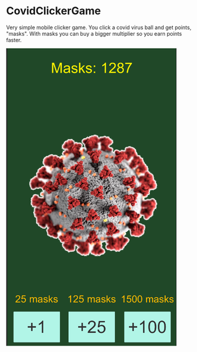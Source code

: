 # CovidClickerGame

Very simple mobile clicker game. You click a covid virus ball and get points, "masks". With masks you can buy a bigger multiplier so you earn points faster.

![In-game screenshot](https://github.com/ptimmaq2/CovidClickerGame/blob/main/gameplay.png)
